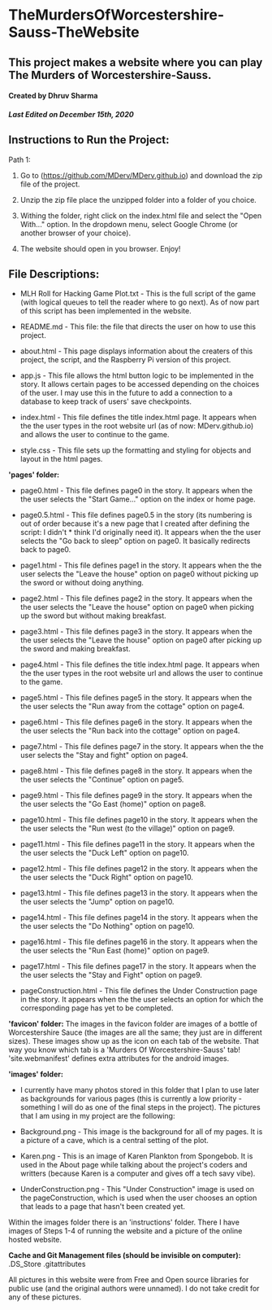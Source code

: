# TheMurdersOfWorcestershire-Sauss-TheWebsite
## This project makes a website where you can play The Murders of Worcestershire-Sauss.
#### Created by Dhruv Sharma
##### Last Edited on December 15th, 2020

## Instructions to Run the Project:

Path 1:

  1. Go to (https://github.com/MDerv/MDerv.github.io) and download the zip file of the project.


  2. Unzip the zip file place the unzipped folder into a folder of you choice.

  3. Withing the folder, right click on the index.html file and select the "Open With..." option. In the dropdown menu, select Google Chrome (or another browser of your choice).

  4. The website should open in you browser. Enjoy!

## File Descriptions:

  * MLH Roll for Hacking Game Plot.txt - This is the full script of the game (with logical queues to tell the reader where to go next). As of now part of this script has been implemented in the website.

  * README.md - This file: the file that directs the user on how to use this project.

  * about.html - This page displays information about the creaters of this project, the script, and the Raspberry Pi version of this project.

  * app.js - This file allows the html button logic to be implemented in the story. It allows certain pages to be accessed depending on the choices of the user. I may use this in the future to add a connection to a database to keep track of users' save checkpoints.

  * index.html - This file defines the title index.html page. It appears when the the user types in the root website url (as of now: MDerv.github.io) and allows the user to continue to the game.

  * style.css - This file sets up the formatting and styling for objects and layout in the html pages.

**'pages' folder:**

  * page0.html - This file defines page0 in the story. It appears when the the user selects the "Start Game..." option on the index or home page.

  * page0.5.html - This file defines page0.5 in the story (its numbering is out of order because it's a new page that I created after defining the script: I didn't   * think I'd originally need it). It appears when the the user selects the "Go back to sleep" option on page0. It basically redirects back to page0.

  * page1.html - This file defines page1 in the story. It appears when the the user selects the "Leave the house" option on page0 without picking up the sword or without doing anything.

  * page2.html - This file defines page2 in the story. It appears when the the user selects the "Leave the house" option on page0 when picking up the sword but without making breakfast.

  * page3.html - This file defines page3 in the story. It appears when the the user selects the "Leave the house" option on page0 after picking up the sword and making breakfast.

  * page4.html - This file defines the title index.html page. It appears when the the user types in the root website url and allows the user to continue to the game.

  * page5.html - This file defines page5 in the story. It appears when the the user selects the "Run away from the cottage" option on page4.

  * page6.html - This file defines page6 in the story. It appears when the the user selects the "Run back into the cottage" option on page4.

  * page7.html - This file defines page7 in the story. It appears when the the user selects the "Stay and fight" option on page4.

  * page8.html - This file defines page8 in the story. It appears when the the user selects the "Continue" option on page5.

  * page9.html - This file defines page9 in the story. It appears when the the user selects the "Go East (home)" option on page8.

  * page10.html - This file defines page10 in the story. It appears when the the user selects the "Run west (to the village)" option on page9.

  * page11.html - This file defines page11 in the story. It appears when the the user selects the "Duck Left" option on page10.

  * page12.html - This file defines page12 in the story. It appears when the the user selects the "Duck Right" option on page10.

  * page13.html - This file defines page13 in the story. It appears when the the user selects the "Jump" option on page10.

  * page14.html - This file defines page14 in the story. It appears when the the user selects the "Do Nothing" option on page10.

  * page16.html - This file defines page16 in the story. It appears when the the user selects the "Run East (home)" option on page9.

  * page17.html - This file defines page17 in the story. It appears when the the user selects the "Stay and Fight" option on page9.

  * pageConstruction.html - This file defines the Under Construction page in the story. It appears when the the user selects an option for which the corresponding page has yet to be completed.

**'favicon' folder:**
The images in the favicon folder are images of a bottle of Worcestershire Sauce (the images are all the same; they just are in different sizes). These images show up as the icon on each tab of the website. That way you know which tab is a 'Murders Of Worcestershire-Sauss' tab! 'site.webmanifest' defines extra attributes for the android images.

**'images' folder:**
  * I currently have many photos stored in this folder that I plan to use later as backgrounds for various pages (this is currently a low priority - something I will do as one of the final steps in the project). The pictures that I am using in my project are the following:

  * Background.png - This image is the background for all of my pages. It is a picture of a cave, which is a central setting of the plot.

  * Karen.png - This is an image of Karen Plankton from Spongebob. It is used in the About page while talking about the project's coders and writters (because Karen is a computer and gives off a tech savy vibe).

  * UnderConstruction.png - This "Under Construction" image is used on the pageConstruction, which is used when the user chooses an option that leads to a page that hasn't been created yet.
  
  Within the images folder there is an 'instructions' folder. There I have images of Steps 1-4 of running the website and a picture of the online hosted website.

**Cache and Git Management files (should be invisible on computer):**
.DS_Store
.gitattributes


All pictures in this website were from Free and Open source libraries for public use (and the original authors were unnamed). I do not take credit for any of these pictures.
